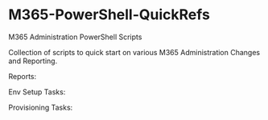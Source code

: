 # M365-PowerShell-QuickRefs
M365 Administration PowerShell Scripts


Collection of scripts to quick start on various M365 Administration Changes and Reporting.


Reports:




Env Setup Tasks:




Provisioning Tasks:


